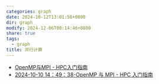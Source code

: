 ```yaml
---
categories: graph
date: 2024-10-12T13:01:56+0800
dir: graph
modify: 2024-12-06T00:14:46+0800
share: true
tags:
  - graph
title: 并行计算
---
```


- [OpenMP与MPI - HPC入门指南](https://hpc-sjtu.github.io/HPC_Start_Guide/%E5%B9%B6%E8%A1%8C%E8%AE%A1%E7%AE%97/openmp%E3%80%81mpi%E5%9F%B9%E8%AE%AD/)
- [2024-10-10 14：49：38-OpenMP 与 MPI - HPC 入门指南](2024-10-10%2014%EF%BC%9A49%EF%BC%9A38-OpenMP%20%E4%B8%8E%20MPI%20-%20HPC%20%E5%85%A5%E9%97%A8%E6%8C%87%E5%8D%97.md)
